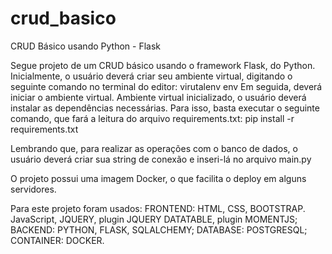 # crud_basico
CRUD Básico usando Python - Flask

Segue projeto de um CRUD básico usando o framework Flask, do Python.
Inicialmente, o usuário deverá criar seu ambiente virtual, digitando o seguinte comando no terminal do editor: virutalenv env
Em seguida, deverá iniciar o ambiente virtual. Ambiente virtual inicializado, o usuário deverá instalar as dependências necessárias. Para isso, basta executar o seguinte comando, que fará a leitura do arquivo requirements.txt: pip install -r requirements.txt

Lembrando que, para realizar as operações com o banco de dados, o usuário deverá criar sua string de conexão e inseri-lá no arquivo main.py

O projeto possui uma imagem Docker, o que facilita o deploy em alguns servidores.

Para este projeto foram usados: 
FRONTEND: HTML, CSS, BOOTSTRAP. JavaScript, JQUERY, plugin JQUERY DATATABLE, plugin MOMENTJS;
BACKEND: PYTHON, FLASK, SQLALCHEMY;
DATABASE: POSTGRESQL;
CONTAINER: DOCKER.

